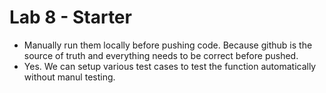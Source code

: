 # Lab 8 - Starter
 - Manually run them locally before pushing code. Because github is the source of truth and everything needs to be correct before pushed.
 - Yes. We can setup various test cases to test the function automatically without manul testing.